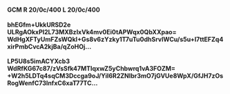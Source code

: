#### GCM R 20/0c/400 L 20/0c/400
**bhEGfm+UkkURSD2e**<br/>**ULRgAOkxPl2L73MXBzIxVk4mv0Ei0tAPWqx0QbXXpao=**<br/>**WdHgXFTyUmFZsWQkI+Gs8v6zYzky1T7uTu0dhSrvlWCu/s5u+l7ttEFZq4xirPmbCvcA2kjBa/qZoHOj...**<br/><br/>
**LP5U8s5imACYXcb3**<br/>**WdRfKG67c87/zVsSfk47MTIqxwZ5yChbwrq1vA3FOZM=**<br/>**+W2h5LDTq4sqCM3Dccga9oJ/YiI6R2ZNIbr3mO7jGVUe8WpX/GfJH7zOsRogWenfC73InfxC6xaT77TC...**